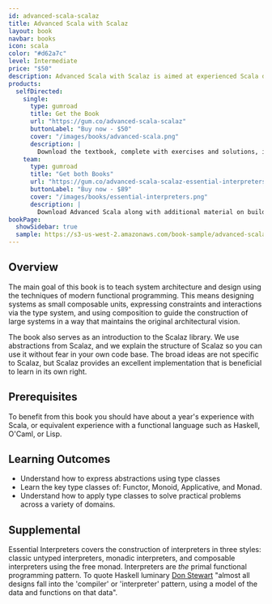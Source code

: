 ```yaml
---
id: advanced-scala-scalaz
title: Advanced Scala with Scalaz
layout: book
navbar: books
icon: scala
color: "#d62a7c"
level: Intermediate
price: "$50"
description: Advanced Scala with Scalaz is aimed at experienced Scala developers who want to take the next step in engineering robust and scalable systems. The book teaches five key abstractions of *monoids*, *functors*, *monads*, *monad transformers*, and *applicative functors*, using the implementations in the Scalaz library.
products:
  selfDirected:
    single:
      type: gumroad
      title: Get the Book
      url: "https://gum.co/advanced-scala-scalaz"
      buttonLabel: "Buy now - $50"
      cover: "/images/books/advanced-scala.png"
      description: |
        Download the textbook, complete with exercises and solutions, in HTML, PDF, and ePub formats.
    team:
      type: gumroad
      title: "Get both Books"
      url: "https://gum.co/advanced-scala-scalaz-essential-interpreters"
      buttonLabel: "Buy now - $89"
      cover: "/images/books/essential-interpreters.png"
      description: |
        Download Advanced Scala along with additional material on building interpreters. Both books come in HTML, PDF, and ePub formats.
bookPage:
  showSidebar: true
  sample: https://s3-us-west-2.amazonaws.com/book-sample/advanced-scala-preview-with-full-toc.pdf  
---
```


## Overview

The main goal of this book is to teach system architecture and design using the techniques of modern functional programming. This means designing systems as small composable units, expressing constraints and interactions via the type system, and using composition to guide the construction of large systems in a way that maintains the original architectural vision.

The book also serves as an introduction to the Scalaz library. We use abstractions from Scalaz, and we explain the structure of Scalaz so you can use it without fear in your own code base. The broad ideas are not specific to Scalaz, but Scalaz provides an excellent implementation that is beneficial to learn in its own right.

## Prerequisites

To benefit from this book you should have about a year's experience with Scala, or equivalent experience with a functional language such as Haskell, O'Caml, or Lisp.

## Learning Outcomes

- Understand how to express abstractions using type classes
- Learn the key type classes of: Functor, Monoid, Applicative, and Monad.
- Understand how to apply type classes to solve practical problems across a variety of domains.

## Supplemental

Essential Interpreters covers the construction of interpreters in three styles: classic untyped interpreters, monadic interpreters, and composable interpreters using the free monad. Interpreters are *the* primal functional programming pattern. To quote Haskell luminary [Don Stewart](http://stackoverflow.com/questions/27852709/enterprise-patterns-with-functional-programming/27860072#27860072) "almost all designs fall into the 'compiler' or 'interpreter' pattern, using a model of the data and functions on that data".

